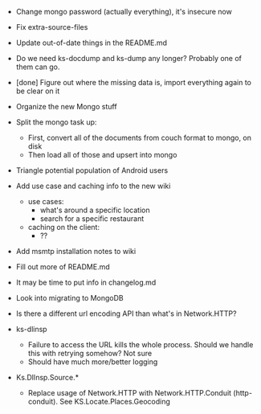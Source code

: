 - Change mongo password (actually everything), it's insecure now
- Fix extra-source-files
- Update out-of-date things in the README.md
- Do we need ks-docdump and ks-dump any longer? Probably one of them can go.
- [done] Figure out where the missing data is, import everything again to be clear on it
- Organize the new Mongo stuff
- Split the mongo task up:
   - First, convert all of the documents from couch format to mongo, on disk
   - Then load all of those and upsert into mongo

- Triangle potential population of Android users
- Add use case and caching info to the new wiki
   - use cases:
      - what's around a specific location
      - search for a specific restaurant
   - caching on the client:
      - ??
- Add msmtp installation notes to wiki

- Fill out more of README.md
- It may be time to put info in changelog.md
- Look into migrating to MongoDB
- Is there a different url encoding API than what's in Network.HTTP?
- ks-dlinsp
   - Failure to access the URL kills the whole process. Should we handle this with retrying somehow? Not sure
   - Should have much more/better logging
- Ks.DlInsp.Source.*
   - Replace usage of Network.HTTP with Network.HTTP.Conduit
     (http-conduit). See KS.Locate.Places.Geocoding
